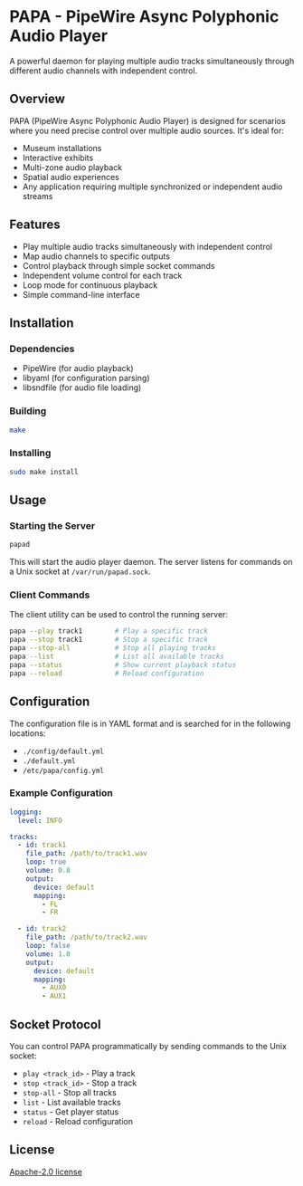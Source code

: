 # PAPA - PipeWire Async Polyphonic Audio Player

A powerful daemon for playing multiple audio tracks simultaneously through different audio channels with independent control.

## Overview

PAPA (PipeWire Async Polyphonic Audio Player) is designed for scenarios where you need precise control over multiple audio sources. It's ideal for:

- Museum installations
- Interactive exhibits
- Multi-zone audio playback
- Spatial audio experiences
- Any application requiring multiple synchronized or independent audio streams

## Features

- Play multiple audio tracks simultaneously with independent control
- Map audio channels to specific outputs
- Control playback through simple socket commands
- Independent volume control for each track
- Loop mode for continuous playback
- Simple command-line interface

## Installation

### Dependencies

- PipeWire (for audio playback)
- libyaml (for configuration parsing)
- libsndfile (for audio file loading)

### Building

```bash
make
```

### Installing

```bash
sudo make install
```

## Usage

### Starting the Server

```bash
papad
```

This will start the audio player daemon. The server listens for commands on a Unix socket at `/var/run/papad.sock`.

### Client Commands

The client utility can be used to control the running server:

```bash
papa --play track1        # Play a specific track
papa --stop track1        # Stop a specific track
papa --stop-all           # Stop all playing tracks
papa --list               # List all available tracks
papa --status             # Show current playback status
papa --reload             # Reload configuration
```

## Configuration

The configuration file is in YAML format and is searched for in the following locations:

- `./config/default.yml`
- `./default.yml`
- `/etc/papa/config.yml`

### Example Configuration

```yaml
logging:
  level: INFO

tracks:
  - id: track1
    file_path: /path/to/track1.wav
    loop: true
    volume: 0.8
    output:
      device: default
      mapping:
        - FL
        - FR

  - id: track2
    file_path: /path/to/track2.wav
    loop: false
    volume: 1.0
    output:
      device: default
      mapping:
        - AUX0
        - AUX1
```

## Socket Protocol

You can control PAPA programmatically by sending commands to the Unix socket:

- `play <track_id>` - Play a track
- `stop <track_id>` - Stop a track
- `stop-all` - Stop all tracks
- `list` - List available tracks
- `status` - Get player status
- `reload` - Reload configuration

## License

[Apache-2.0 license](LICENSE)
